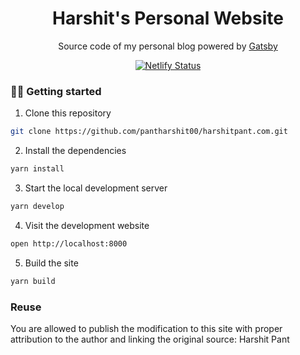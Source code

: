 <h1 align="center">Harshit's Personal Website</h1>
<p align="center">Source code of my personal blog powered by <a href="https://gatsbyjs.org">Gatsby</a></p>
<div align="center">
<a href="https://app.netlify.com/sites/harshitp/deploys" target="_blank">
    <img src="https://api.netlify.com/api/v1/badges/6e7015b7-2513-46da-aa19-904d3fe914f7/deploy-status" alt="Netlify Status" />
  </a>
</div>

### 👩‍💻 Getting started

1. Clone this repository

```sh
git clone https://github.com/pantharshit00/harshitpant.com.git
```

2. Install the dependencies

```sh
yarn install
```

3. Start the local development server

```sh
yarn develop
```

4. Visit the development website

```sh
open http://localhost:8000
```

5. Build the site

```sh
yarn build
```

### Reuse

You are allowed to publish the modification to this site with proper attribution to the author and linking the original source: Harshit Pant

